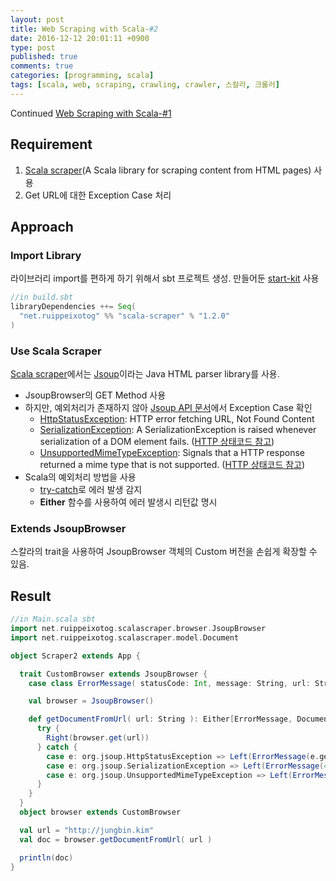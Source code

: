 ```yaml
---
layout: post
title: Web Scraping with Scala-#2
date: 2016-12-12 20:01:11 +0900
type: post
published: true
comments: true
categories: [programming, scala]
tags: [scala, web, scraping, crawling, crawler, 스칼라, 크롤러]
---
```


Continued [Web Scraping with Scala-#1](./programming/scala/2016/12/10/web-scraping-with-scala-1.html)
## Requirement
1. [Scala scraper](https://github.com/ruippeixotog/scala-scraper)(A Scala library for scraping content from HTML pages) 사용
2. Get URL에 대한 Exception Case 처리

## Approach

### Import Library
라이브러리 import를 편하게 하기 위해서 sbt 프로젝트 생성. 만들어둔 [start-kit](https://github.com/jungbin-kim/scala-sbt-start-kit) 사용

```scala
//in build.sbt
libraryDependencies ++= Seq(
  "net.ruippeixotog" %% "scala-scraper" % "1.2.0"
)
```

### Use Scala Scraper
[Scala scraper](https://github.com/ruippeixotog/scala-scraper)에서는 [Jsoup](https://jsoup.org/)이라는 Java HTML parser library를 사용.

- JsoupBrowser의 GET Method 사용
- 하지만, 예외처리가 존재하지 않아 [Jsoup API 문서](https://jsoup.org/apidocs/)에서 Exception Case 확인
    + [HttpStatusException](https://jsoup.org/apidocs/org/jsoup/HttpStatusException.html): HTTP error fetching URL, Not Found Content
    + [SerializationException](https://jsoup.org/apidocs/org/jsoup/SerializationException.html): A SerializationException is raised whenever serialization of a DOM element fails.
    ([HTTP 상태코드 참고](http://docs.oracle.com/cloud/latest/marketingcs_gs/OMCAB/Developers/GettingStarted/API%20requests/http-status-codes.htm))
    + [UnsupportedMimeTypeException](https://jsoup.org/apidocs/org/jsoup/UnsupportedMimeTypeException.html): Signals that a HTTP response returned a mime type that is not supported.
    ([HTTP 상태코드 참고](http://stackoverflow.com/questions/11973813/http-status-code-for-unaccepted-content-type-in-request))
- Scala의 예외처리 방법을 사용
    + [try-catch](https://twitter.github.io/scala_school/ko/basics2.html#exception)로 에러 발생 감지
    + **Either** 함수를 사용하여 에러 발생시 리턴값 명시

### Extends JsoupBrowser
스칼라의 trait을 사용하여 JsoupBrowser 객체의 Custom 버전을 손쉽게 확장할 수 있음.

## Result
```scala
//in Main.scala sbt
import net.ruippeixotog.scalascraper.browser.JsoupBrowser
import net.ruippeixotog.scalascraper.model.Document

object Scraper2 extends App {

  trait CustomBrowser extends JsoupBrowser {
    case class ErrorMessage( statusCode: Int, message: String, url: String )

    val browser = JsoupBrowser()

    def getDocumentFromUrl( url: String ): Either[ErrorMessage, Document] = {
      try {
        Right(browser.get(url))
      } catch {
        case e: org.jsoup.HttpStatusException => Left(ErrorMessage(e.getStatusCode, e.getMessage, e.getUrl))
        case e: org.jsoup.SerializationException => Left(ErrorMessage(400, e.getMessage, url))
        case e: org.jsoup.UnsupportedMimeTypeException => Left(ErrorMessage(415, e.getMessage, e.getUrl))
      }
    }
  }
  object browser extends CustomBrowser

  val url = "http://jungbin.kim"
  val doc = browser.getDocumentFromUrl( url )

  println(doc)
}
```